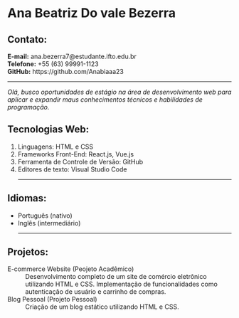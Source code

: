<!doctype html>
<html lang="en-US">
  <head>
    <meta charset="utf-8" />
    <meta name="viewport" content="width=device-width, inicial - scale=1.0">
    <title>Currículo</title>
  </head>
  <body>
    <h1>Ana Beatriz Do vale Bezerra</h1>
    <section>
    <h2>Contato:</h2>
        <strong>E-mail:</strong> ana.bezerra7@estudante.ifto.edu.br<br>
        <strong>Telefone:</strong> +55 (63) 99991-1123<br>
        <strong>GitHub:</strong> https://github.com/Anabiaaa23<br>
    </section>
    <hr>
    <article>
    <em> Olá, busco oportunidades de estágio na área de desenvolvimento web para aplicar e expandir maus conhecimentos técnicos e habilidades de programação.</em></article>
    <h2> Tecnologias Web:</h2>
    <ol>
    <li> Linguagens: HTML e CSS</li>
    <li> Frameworks Front-End: React.js, Vue.js</li>  
    <li> Ferramenta de Controle de Versão: GitHub</li>
    <li> Editores de texto: Visual Studio Code</li>
    <hr>
</ol>
    <h2>Idiomas:</h2>
    <ul>
    <li>Português (nativo)</li>
    <li>Inglês (intermediário)</li>
    <hr>
</ul>
    <h2>Projetos:</h2>
<dl>
    <dt>E-commerce Website (Peojeto Acadêmico)</dt>
    <dd>Desenvolvimento completo de um site de comércio eletrônico utilizando HTML e CSS. Implementação de funcionalidades como autenticação de usuário e carrinho de compras.</dd>
    <dt>Blog Pessoal (Projeto Pessoal)</dt>
    <dd>Criação de um blog estático utilizando HTML e CSS.</dd>
</dl>


  </body>
</html>
